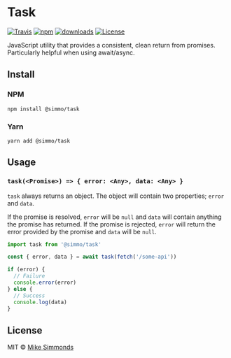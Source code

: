 # Task

[![Travis][img-travis]][url-travis] [![npm][img-npm]][url-npm] [![downloads][img-downloads]][url-npm] [![License][img-license]][url-license]

[img-travis]: https://img.shields.io/travis/com/simmo/task.svg?style=flat-square
[url-travis]: https://travis-ci.com/simmo/task
[img-npm]: https://img.shields.io/npm/v/@simmo/task.svg?style=flat-square
[url-npm]: https://npmjs.org/package/@simmo/task
[img-license]: https://img.shields.io/badge/license-MIT-blue.svg?style=flat-square
[url-license]: https://github.com/simmo/task/blob/master/LICENSE
[img-downloads]: https://img.shields.io/npm/dm/@simmo/task.svg?style=flat-square

JavaScript utility that provides a consistent, clean return from promises. Particularly helpful when using await/async.

## Install

### NPM

`npm install @simmo/task`

### Yarn

`yarn add @simmo/task`

## Usage

### `task(<Promise>) => { error: <Any>, data: <Any> }`

`task` always returns an object. The object will contain two properties; `error` and `data`.

If the promise is resolved, `error` will be `null` and `data` will contain anything the promise has returned. If the promise is rejected, `error` will return the error provided by the promise and `data` will be `null`.

```javascript
import task from '@simmo/task'

const { error, data } = await task(fetch('/some-api'))

if (error) {
  // Failure
  console.error(error)
} else {
  // Success
  console.log(data)
}
```

## License

MIT © [Mike Simmonds](https://simmo.me)
